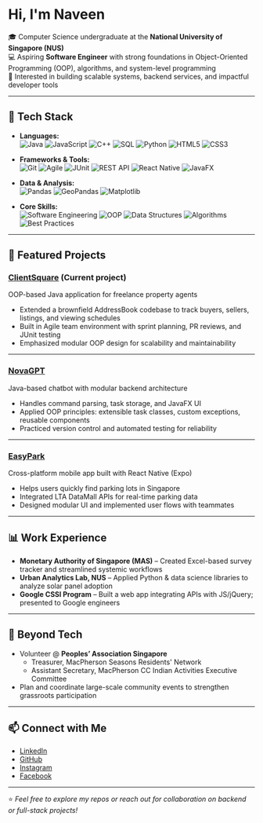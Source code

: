 # Hi, I'm Naveen 

🎓 Computer Science undergraduate at the **National University of Singapore (NUS)**  
💻 Aspiring **Software Engineer** with strong foundations in Object-Oriented Programming (OOP), algorithms, and system-level programming  
🚀 Interested in building scalable systems, backend services, and impactful developer tools  

---

## 🔧 Tech Stack
- **Languages:** <br>
![Java](https://img.shields.io/badge/Java-ED8B00?logo=openjdk&logoColor=white&style=for-the-badge)
![JavaScript](https://img.shields.io/badge/JavaScript-F7DF1E?logo=javascript&logoColor=black&style=for-the-badge)
![C++](https://img.shields.io/badge/C++-00599C?logo=cplusplus&logoColor=white&style=for-the-badge)
![SQL](https://img.shields.io/badge/SQL-4479A1?logo=mysql&logoColor=white&style=for-the-badge)
![Python](https://img.shields.io/badge/Python-3776AB?logo=python&logoColor=white&style=for-the-badge)
![HTML5](https://img.shields.io/badge/HTML5-E34F26?logo=html5&logoColor=white&style=for-the-badge)
![CSS3](https://img.shields.io/badge/CSS3-1572B6?logo=css3&logoColor=white&style=for-the-badge)

- **Frameworks & Tools:** <br>
![Git](https://img.shields.io/badge/Git-F05032?logo=git&logoColor=white&style=for-the-badge)
![Agile](https://img.shields.io/badge/Agile-FF6600?logo=scrumalliance&logoColor=white&style=for-the-badge)
![JUnit](https://img.shields.io/badge/JUnit-25A162?logo=junit5&logoColor=white&style=for-the-badge)
![REST API](https://img.shields.io/badge/REST%20API-005571?logo=fastapi&logoColor=white&style=for-the-badge)
![React Native](https://img.shields.io/badge/React%20Native-61DAFB?logo=react&logoColor=black&style=for-the-badge)
![JavaFX](https://img.shields.io/badge/JavaFX-000000?logo=java&logoColor=white&style=for-the-badge)


- **Data & Analysis:** <br>
![Pandas](https://img.shields.io/badge/Pandas-150458?logo=pandas&logoColor=white&style=for-the-badge)
![GeoPandas](https://img.shields.io/badge/GeoPandas-3B5526?logo=python&logoColor=white&style=for-the-badge)
![Matplotlib](https://img.shields.io/badge/Matplotlib-11557c?logo=python&logoColor=white&style=for-the-badge)

- **Core Skills:** <br>
![Software Engineering](https://img.shields.io/badge/Software%20Engineering-4285F4?logo=google&logoColor=white&style=for-the-badge)
![OOP](https://img.shields.io/badge/OOP-800080?logo=java&logoColor=white&style=for-the-badge)
![Data Structures](https://img.shields.io/badge/Data%20Structures-008080?logo=cplusplus&logoColor=white&style=for-the-badge)
![Algorithms](https://img.shields.io/badge/Algorithms-006400?logo=python&logoColor=white&style=for-the-badge)
![Best Practices](https://img.shields.io/badge/Software%20Practices-FF1493?logo=github&logoColor=white&style=for-the-badge)

---

## 📂 Featured Projects

### [ClientSquare](https://github.com/AY2526S1-CS2103T-F08a-3/tp) (Current project)
OOP-based Java application for freelance property agents
- Extended a brownfield AddressBook codebase to track buyers, sellers, listings, and viewing schedules  
- Built in Agile team environment with sprint planning, PR reviews, and JUnit testing  
- Emphasized modular OOP design for scalability and maintainability  

---

### [NovaGPT](https://github.com/balkinaveen/nova-gpt)  
Java-based chatbot with modular backend architecture  
- Handles command parsing, task storage, and JavaFX UI
- Applied OOP principles: extensible task classes, custom exceptions, reusable components  
- Practiced version control and automated testing for reliability  

---

### [EasyPark](https://github.com/ram-nush/easy-park-1)  
Cross-platform mobile app built with React Native (Expo)  
- Helps users quickly find parking lots in Singapore  
- Integrated LTA DataMall APIs for real-time parking data  
- Designed modular UI and implemented user flows with teammates  

---

## 📊 Work Experience
- **Monetary Authority of Singapore (MAS)** – Created Excel-based survey tracker and streamlined systemic workflows  
- **Urban Analytics Lab, NUS** – Applied Python & data science libraries to analyze solar panel adoption  
- **Google CSSI Program** – Built a web app integrating APIs with JS/jQuery; presented to Google engineers  

---

## 🌱 Beyond Tech
- Volunteer @ **Peoples’ Association Singapore**  
  - Treasurer, MacPherson Seasons Residents' Network
  - Assistant Secretary, MacPherson CC Indian Activities Executive Committee
- Plan and coordinate large-scale community events to strengthen grassroots participation  

---

## 📫 Connect with Me
- [LinkedIn](https://www.linkedin.com/in/naveen-mk/)  
- [GitHub](https://github.com/balkinaveen)
- [Instagram](https://www.instagram.com/naveen.mk_/)
- [Facebook](https://www.facebook.com/naveen.manikumar.9/)

---
⭐️ *Feel free to explore my repos or reach out for collaboration on backend or full-stack projects!*
